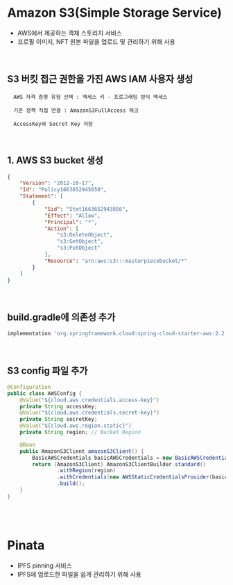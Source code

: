 # Amazon S3(Simple Storage Service)
- AWS에서 제공하는 객체 스토리지 서비스
- 프로필 이미지, NFT 원본 파일을 업로드 및 관리하기 위해 사용

<br/>

## S3 버킷 접근 권한을 가진 AWS IAM 사용자 생성

```Text
  AWS 자격 증명 유형 선택 : 액세스 키 - 프로그래밍 방식 액세스

  기존 정책 직접 연결 : AmazonS3FullAccess 체크

  AccessKey와 Secret Key 저장
```

<br/>

## 1. AWS S3 bucket 생성
```json
{
    "Version": "2012-10-17",
    "Id": "Policy1663652945650",
    "Statement": [
        {
            "Sid": "Stmt1663652943856",
            "Effect": "Allow",
            "Principal": "*",
            "Action": [
                "s3:DeleteObject",
                "s3:GetObject",
                "s3:PutObject"
            ],
            "Resource": "arn:aws:s3:::masterpiecebucket/*"
        }
    ]
}
```

<br>

## build.gradle에 의존성 추가
```gradle
implementation 'org.springframework.cloud:spring-cloud-starter-aws:2.2.6.RELEASE'
```

<br/>

## S3 config 파일 추가
```java
@Configuration
public class AWSConfig {
    @Value("${cloud.aws.credentials.access-key}")
    private String accessKey;
    @Value("${cloud.aws.credentials.secret-key}")
    private String secretKey;
    @Value("${cloud.aws.region.static}")
    private String region; // Bucket Region

    @Bean
    public AmazonS3Client amazonS3Client() {
        BasicAWSCredentials basicAWSCredentials = new BasicAWSCredentials(accessKey, secretKey);
        return (AmazonS3Client) AmazonS3ClientBuilder.standard()
                .withRegion(region)
                .withCredentials(new AWSStaticCredentialsProvider(basicAWSCredentials))
                .build();
    }
}
```

<br/><br/>

# Pinata
- IPFS pinning 서비스
- IPFS에 업로드한 파일을 쉽게 관리하기 위해 사용